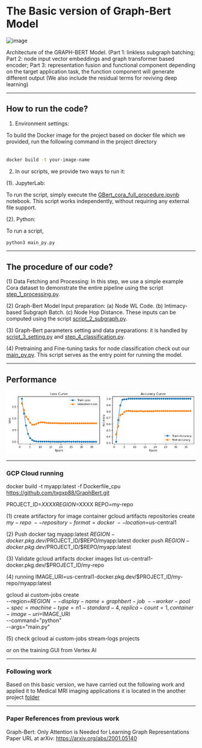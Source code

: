 # The Basic version of Graph-Bert Model

<img width="901" height="452" alt="image" src="https://github.com/user-attachments/assets/cf44ccb4-5595-40bc-bfcc-7cc824c26299" />

Architecture of the GRAPH-BERT Model. (Part 1: linkless subgraph batching; Part 2: node input vector embeddings and graph transformer based encoder; Part 3: representation fusion and functional component depending on the target application task, the function component will generate different output (We also include the residual terms for reviving deep learning)


----------------------------------------------------------
## How to run the code?

1. Environment settings:

To build the Docker image for the project based on docker file which we provided, run the following command in the project directory

```bash

docker build -t your-image-name 

``` 


2. In our scripts, we provide two ways to run it:

(1). JupyterLab: 

To run the script, simply execute the <ins>GBert_cora_full_procedure.ipynb</ins> notebook. This script works independently, without requiring any external file support.

(2). Python:

To run a script, 

```bash
python3 main_py.py

``` 

----------------------------------------------------------
## The procedure of our code?

(1) Data Fetching and Processing: In this step, we use a simple example Cora dataset to demonstrate the entire pipeline using the script <ins>step_1_processing.py</ins>.

(2) Graph-Bert Model Input preparation: (a) Node WL Code. (b) Intimacy-based Subgraph Batch. (c) Node Hop Distance. These inputs can be computed using the script <ins>script_2_subgraph.py</ins>.

(3) Graph-Bert parameters setting and data preparations: it is handled by <ins>script_3_setting.py</ins> and <ins>step_4_classification.py</ins>.

(4) Pretraining and Fine-tuning tasks for node classification check out our <ins>main_py.py</ins>. This script serves as the entry point for running the model.



----------------------------------------------------------
## Performance 
![alt text](Images/output.png)


----------------------------------------------------------
### GCP Cloud running
docker build -t myapp:latest -f Dockerfile_cpu https://github.com/txgxp88/GraphBert.git

PROJECT_ID=$XXXX
REGION=$XXXX
REPO=my-repo

(1) create artifactory for image container
gcloud artifacts repositories create $my-repo \
    --repository-format=docker \
    --location=$us-central1

(2) Push
docker tag myapp:latest $REGION-docker.pkg.dev/$PROJECT_ID/$REPO/myapp:latest
docker push $REGION-docker.pkg.dev/$PROJECT_ID/$REPO/myapp:latest

(3) Validate 
gcloud artifacts docker images list us-central1-docker.pkg.dev/$PROJECT_ID/my-repo

(4) running
IMAGE_URI=us-central1-docker.pkg.dev/$PROJECT_ID/my-repo/myapp:latest

gcloud ai custom-jobs create \
  --region=$REGION \
  --display-name=graphbert-job \
  --worker-pool-spec=machine-type=n1-standard-4,replica-count=1,container-image-uri=$IMAGE_URI \
  --command="python" \
  --args="main.py"

(5) check
gcloud ai custom-jobs stream-logs projects

or on the training GUI from Vertex AI


----------------------------------------------------------
### Following work

Based on this basic version, we have carried out the following work and applied it to Medical MRI imaging applications
it is located in the another project [folder](https://github.com/txgxp88/GraphBert_MApp)



----------------------------------------------------------
### Paper References from previous work
Graph-Bert: Only Attention is Needed for Learning Graph Representations
Paper URL at arXiv: https://arxiv.org/abs/2001.05140

